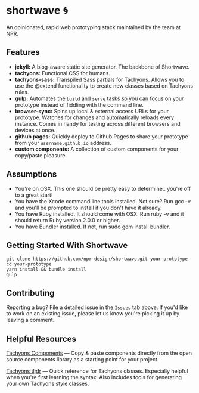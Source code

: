 # shortwave 🌀
An opinionated, rapid web prototyping stack maintained by the team at NPR.

## Features
- **jekyll:** A blog-aware static site generator. The backbone of Shortwave.
- **tachyons:** Functional CSS for humans.
- **tachyons-sass:** Transpiled Sass partials for Tachyons. Allows you to use the @extend functionality to create new classes based on Tachyons rules.
- **gulp:** Automates the ```build``` and ```serve``` tasks so you can focus on your prototype instead of fiddling with the command line.
- **browser-sync:** Spins up local & external access URLs for your prototype. Watches for changes and automatically reloads every instance. Comes in handy for testing across different browsers and devices at once.
- **github pages:** Quickly deploy to Github Pages to share your prototype from your ```username.github.io``` address.
- **custom components:** A collection of custom components for your copy/paste pleasure.

## Assumptions
- You're on OSX. This one should be pretty easy to determine.. you're off to a great start!
- You have the Xcode command line tools installed. Not sure? Run gcc -v and you'll be prompted to install if you don't have it already.
- You have Ruby installed. It should come with OSX. Run ruby -v and it should return Ruby version 2.0.0 or higher.
- You have Bundler installed. If not, run sudo gem install bundler.

## Getting Started With Shortwave
```
git clone https://github.com/npr-design/shortwave.git your-prototype
cd your-prototype
yarn install && bundle install
gulp
```

## Contributing
Reporting a bug? File a detailed issue in the ```Issues``` tab above. If you'd like to work on an existing issue, please let us know you're picking it up by leaving a comment.

## Helpful Resources
[Tachyons Components](http://tachyons.io/components/) — Copy & paste components directly from the open source components library as a starting point for your project.

[Tachyons tl;dr](https://tachyons-tldr.now.sh/) — Quick reference for Tachyons classes. Especially helpful when you're first learning the syntax. Also includes tools for generating your own Tachyons style classes.
